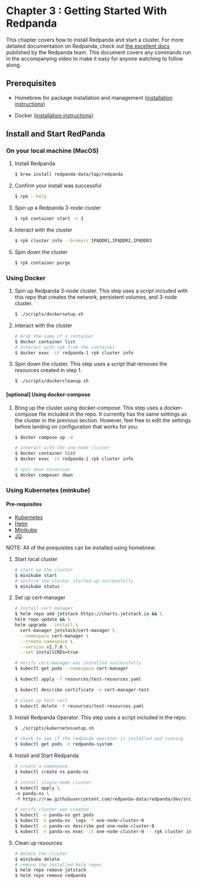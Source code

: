 # Chapter 3 : Getting Started With Redpanda

This chapter covers how to install Redpanda and start a cluster. For more detailed documentation on Redpanda, check out [the excellent docs](https://docs.redpanda.com/) published by the Redpanda team. This document covers any commands run in the accompanying video to make it easy for anyone watching to follow along. 

## Prerequisites 

* Homebrew for package installation and management ([installation instructions](https://brew.sh/))
- Docker ([installation instructions](https://docs.docker.com/desktop/mac/install/)) 

## Install and Start RedPanda 

### On your local machine (MacOS)

1. Install Redpanda
    ```bash
    $ brew install redpanda-data/tap/redpanda
    ```

2. Confirm your install was successful
    ```bash
    $ rpk --help
    ``` 

3. Spin up a Redpanda 3-node cluster
    ```bash
    $ rpk container start -n 3
    ```

4. Interact with the cluster 
    ```bash
    $ rpk cluster info --brokers IPADDR1,IPADDR2,IPADDR3
    ``` 

5. Spin down the cluster
    ```bash
    $ rpk container purge
    ``` 

### Using Docker 
1. Spin up Redpanda 3-node cluster. This step uses a script included with this repo that creates the network, persistent volumes, and 3-node cluster. 
    ```bash
    $ ./scripts/dockersetup.sh
    ```

2. Interact with the cluster 
    ```bash
    # Grab the name of a container
    $ docker container list
    # Interact with rpk from the container 
    $ docker exec -it redpanda-1 rpk cluster info
    ```

3. Spin down the cluster. This step uses a script that removes the resources created in step 1. 
    ```bash
    $ ./scripts/dockercleanup.sh
    ```

#### [optional] Using docker-compose
1. Bring up the cluster using docker-compose. This step uses a docker-compose file included in the repo. It currently has the same settings as the cluster in the previous section. However, feel free to edit the settings before landing on configuration that works for you. 

    ```bash
    $ docker compose up -d 

    # interact with the one-node cluster
    $ docker container list
    $ docker exec -it redpanda-1 rpk cluster info

    # spin down resources
    $ docker composer down 
    ```

### Using Kubernetes (minkube)

#### Pre-requisites 
- [Kubernetes](https://kubernetes.io/docs/tasks/tools/)
- [Helm](https://github.com/helm/helm/releases)
- [Minikube](https://minikube.sigs.k8s.io/docs/start/)
- [JQ](https://stedolan.github.io/jq/)

NOTE: All of the prequisites can be installed using homebrew. 

1. Start local cluster 
    ```bash
    # start up the cluster 
    $ minikube start
    # confirm the cluster started up successfully
    $ minikube status
    ```

2. Set up cert-manager 
    ```bash
    # Install cert-manager 
    $ helm repo add jetstack https://charts.jetstack.io && \
    helm repo update && \
    helm upgrade --install \
      cert-manager jetstack/cert-manager \
      --namespace cert-manager \
      --create-namespace \
      --version v1.7.0 \
      --set installCRDs=true

    # Verify cert-manager was installed successfully 
    $ kubectl get pods --namespace cert-manager 
    
    $ kubectl apply -f resources/test-resources.yaml
    
    $ kubectl describe certificate -n cert-manager-test
    
    # clean up test cert 
    $ kubectl delete -f resources/test-resources.yaml 
    ```

3. Install Redpanda Operator. This step uses a script included in the repo. 
    ```bash
    $ ./scripts/kubernetessetup.sh
    
    # check to see if the redpanda operator is installed and running 
    $ kubectl get pods -n redpanda-system
    ```


4. Install and Start Redpanda 
    ```bash
    # create a namespace
    $ kubectl create ns panda-ns
    
    # install single-node cluster 
    $ kubectl apply \
    -n panda-ns \
    -f https://raw.githubusercontent.com/redpanda-data/redpanda/dev/src/go/k8s/config/samples/one_node_cluster.yaml
    
    # verify cluster was created 
    $ kubectl -n panda-ns get pods  
    $ kubeclt -n panda-ns  logs -f one-node-cluster-0 
    $ kubectl -n panda-ns describe pod one-node-cluster-0 
    $ kubectl -n panda-ns exec -it one-node-cluster-0 -- rpk cluster info --brokers='localhost:9092' 
    ```

5. Clean up resources
    ```bash
    # delete the cluster 
    $ minikube delete
    # remove the installed helm repos 
    $ helm repo remove jetstack
    $ helm repo remove redpanda
    ```